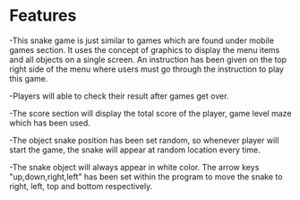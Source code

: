 # Features

-This snake game is just similar to games which are found under mobile games section. It uses the concept of graphics to display the menu items and all objects on a single screen. An instruction has been given on the top right side of the menu where users must go through the instruction to play this game.

-Players will able to check their result after games get over.

-The score section will display the total score of the player, game level maze which has been used.

-The object snake position has been set random, so whenever player will start the game, the snake will appear at random location every time.

-The snake object will always appear in white color. The arrow keys "up,down,right,left" has been set within the program to move the snake to right, left, top and bottom respectively.

